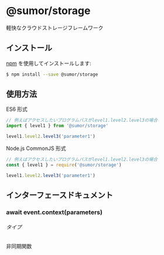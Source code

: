 # @sumor/storage

軽快なクラウドストレージフレームワーク

## インストール

[npm](https://www.npmjs.com/) を使用してインストールします:

```sh
$ npm install --save @sumor/storage
```

## 使用方法

ES6 形式

```js
// 例えばアクセスしたいプログラムパスがlevel1.level2.level3の場合
import { level1 } from '@sumor/storage'

level1.level2.level3('parameter1')
```

Node.js CommonJS 形式

```js
// 例えばアクセスしたいプログラムパスがlevel1.level2.level3の場合
const { level1 } = require('@sumor/storage')

level1.level2.level3('parameter1')
```

## インターフェースドキュメント

### await event.context(parameters)

###### タイプ

非同期関数

